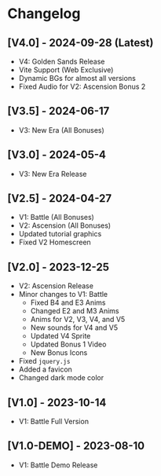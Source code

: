 # Changelog

## [V4.0] - 2024-09-28 (Latest)
* V4: Golden Sands Release
* Vite Support (Web Exclusive)
* Dynamic BGs for almost all versions
* Fixed Audio for V2: Ascension Bonus 2

## [V3.5] - 2024-06-17
* V3: New Era (All Bonuses)

## [V3.0] - 2024-05-4
* V3: New Era Release

## [V2.5] - 2024-04-27
* V1: Battle (All Bonuses)
* V2: Ascension (All Bonuses)
* Updated tutorial graphics
* Fixed V2 Homescreen

## [V2.0] - 2023-12-25
* V2: Ascension Release
* Minor changes to V1: Battle
    * Fixed B4 and E3 Anims
    * Changed E2 and M3 Anims
    * Anims for V2, V3, V4, and V5
    * New sounds for V4 and V5
    * Updated V4 Sprite
    * Updated Bonus 1 Video
    * New Bonus Icons
* Fixed `jquery.js`
* Added a favicon
* Changed dark mode color

## [V1.0] - 2023-10-14
* V1: Battle Full Version

## [V1.0-DEMO] - 2023-08-10
* V1: Battle Demo Release